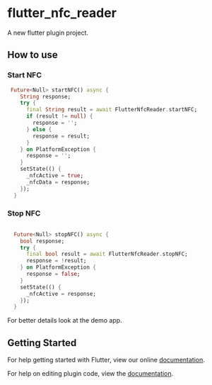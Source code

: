 # flutter_nfc_reader

A new flutter plugin project.

## How to use

### Start NFC
```dart
 Future<Null> startNFC() async {
    String response;
    try {
      final String result = await FlutterNfcReader.startNFC;
      if (result != null) {
        response = '';
      } else {
        response = result;
      }
    } on PlatformException {
      response = '';
    }
    setState(() {
      _nfcActive = true;
      _nfcData = response;
    });
  }
```

### Stop NFC
```dart

  Future<Null> stopNFC() async {
    bool response;
    try {
      final bool result = await FlutterNfcReader.stopNFC;
      response = !result;
    } on PlatformException {
      response = false;
    }
    setState(() {
      _nfcActive = response;
    });
  }
```

For better details look at the demo app.

## Getting Started

For help getting started with Flutter, view our online
[documentation](https://flutter.io/).

For help on editing plugin code, view the [documentation](https://flutter.io/developing-packages/#edit-plugin-package).
